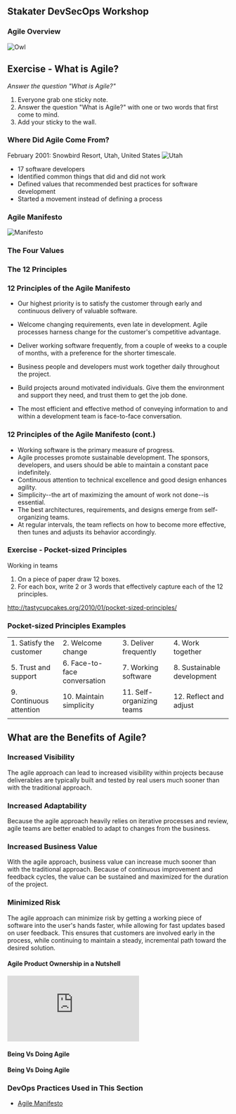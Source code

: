 <!-- .slide: data-background-image="images/RH_NewBrand_Background.png" -->
## Stakater DevSecOps Workshop <!-- {.element: class="course-title"} -->
### Agile Overview <!-- {.element: class="title-color"} -->


![Owl](images/agile/owl.png)



## Exercise - What is Agile?
_Answer the question "What is Agile?"_
1. Everyone grab one sticky note.
2. Answer the question "What is Agile?" with one or two words that first
come to mind.
3. Add your sticky to the wall.



<!-- .slide: id="agile"-->
### Where Did Agile Come From?
February 2001: Snowbird Resort, Utah, United States
![Utah](images/agile/USA_UT.png) <!-- {.element: class="inline-image"} -->
* 17 software developers
* Identified common things that did and did not work
* Defined values that recommended best practices for software development
* Started a movement instead of defining a process



### Agile Manifesto
![Manifesto](images/agile/manifesto.png)



### The Four Values



###  <!-- .element: class="title-bottom-left" -->
<!-- .slide: data-background-size="contain" data-background-image="images/agile/agile-manifesto-infographic.png", class="black-style" -->



### The 12 Principles




###  <!-- .element: class="title-bottom-left" -->
<!-- .slide: data-background-size="contain" data-background-image="images/agile/12-principles-download.png", class="black-style" -->



### 12 Principles of the Agile Manifesto
* Our highest priority is to satisfy the customer through early and
continuous delivery of valuable software.
* Welcome changing requirements, even late in development. Agile processes harness change for the customer's competitive advantage.
* Deliver working software frequently, from a couple of weeks to a couple of months, with a preference for the shorter timescale.
* Business people and developers must work together daily throughout the project.

* Build projects around motivated individuals. Give them the environment and support they need, and trust them to get the job done.
* The most efficient and effective method of conveying information to and within a development team is face-to-face conversation.



### 12 Principles of the Agile Manifesto (cont.)
* Working software is the primary measure of progress.
* Agile processes promote sustainable development. The sponsors, developers, and users should be able to maintain a constant pace indefinitely.
* Continuous attention to technical excellence and good design enhances agility.
* Simplicity--the art of maximizing the amount of work not done--is essential.
* The best architectures, requirements, and designs emerge from self-organizing teams.
* At regular intervals, the team reflects on how to become more effective, then tunes and adjusts its behavior accordingly.



### Exercise - Pocket-sized Principles
Working in teams
1. On a piece of paper draw 12 boxes.
2. For each box, write 2 or 3 words that effectively capture each of the 12 principles.

http://tastycupcakes.org/2010/01/pocket-sized-principles/ <!-- {.element: class="small"} -->



### Pocket-sized Principles Examples
| | | | |
|---|---|---|---|
| 1. Satisfy the customer | 2. Welcome change | 3. Deliver frequently | 4. Work together |
| 5. Trust and support | 6. Face-to-face conversation | 7. Working software | 8. Sustainable development |
| 9. Continuous attention | 10. Maintain simplicity | 11. Self-organizing teams | 12. Reflect and adjust |
| | | | |



## What are the Benefits of Agile?



### Increased Visibility
The agile approach can lead to increased visibility within projects because deliverables are typically built and tested by real users much sooner than with the traditional approach.



### Increased Adaptability
Because the agile approach heavily relies on iterative processes and review, agile teams are better enabled to adapt to changes from the business.



### Increased Business Value
With the agile approach, business value can increase much sooner than with the traditional approach. Because of continuous improvement and feedback cycles, the value can be sustained and maximized for the duration of the project.



### Minimized Risk
The agile approach can minimize risk by getting a working piece of software into the user's hands faster, while allowing for fast updates based on user feedback. This ensures that customers are involved early in the process, while continuing to maintain a steady, incremental path toward the desired solution.



#### Agile Product Ownership in a Nutshell
<iframe src="https://www.youtube.com/embed/502ILHjX9EE" frameborder="0" allowfullscreen></iframe>



#### Being Vs Doing Agile <!-- .element: class="title-bottom-left" -->
<!-- .slide: data-background-size="contain" data-background-image="images/agile/being-vs-doing.png", class="white-style" -->



#### Being Vs Doing Agile <!-- .element: class="title-bottom-left" -->
<!-- .slide: data-background-size="contain" data-background-image="images/agile/waterfall-agile.png", class="white-style" -->



<!-- .slide: data-background-image="images/book-background.jpeg", class="black-style"  data-background-opacity="0.3" -->
### DevOps Practices Used in This Section
- [Agile Manifesto](https://agilemanifesto.org)
